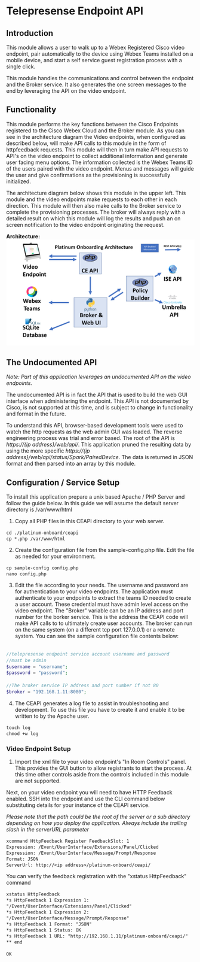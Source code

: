 # Telepresense Endpoint API

## Introduction

This module allows a user to walk up to a Webex Registered Cisco video endpoint, pair automatically
to the device using Webex Teams installed on a mobile device, and start a self service guest registration
process with a single click.  

This module handles the communications and control between the endpoint and the Broker service.  It also
generates the one screen messages to the end by leveraging the API on the video endpoint.

## Functionality

This module performs the key functions between the Cisco Endpoints registered to the Cisco Webex Cloud
and the Broker module.  As you can see in the architecture diagram the Video endpoints, when configured
as described below, will make API calls to this module in the form of httpfeedback requests.  This
module will then in turn make API requests to API's on the video endpoint to collect additional information
and generate user facing menu options.  The information collected is the Webex Teams ID of the users paired
with the video endpoint.  Menus and messages will guide the user and give confirmations as the provisioning
is successfully initialized.  

The architecture diagram below shows this module in the upper left.  This module and the video endpoints
make requests to each other in each direction.  This module will then also make calls to the Broker service
to complete the provisioning processes.  The broker will always reply with a detailed result on which this
module will log the results and push an on screen notification to the video endpoint originating the request.

**Architecture:**
![Architecture](img/architecture.png)

## The Undocumented API

*Note:  Part of this application leverages an undocumented API on the video endpoints.*

The undocumented API is in fact the API that is used to build the web GUI interface when administering
the endpoint.  This API is not documented by Cisco, is not supported at this time, and is subject to change
in functionality and format in the future.

To understand this API, browser-based development tools were used to watch the http requests as the
web admin GUI was loaded.  The reverse engineering process was trial and error based.  The root of the
API is *https://{ip address}/web/api/*.  This application pruned the resulting data by using the more
specific *https://{ip address}/web/api/status/Spark/PairedDevice*.  The data is returned in JSON format
and then parsed into an array by this module.

## Configuration / Service Setup

To install this application prepare a unix based Apache / PHP Server and follow the guide below.
In this guide we will assume the default server directory is /var/www/html

1. Copy all PHP files in this CEAPI directory to your web server.
```
cd ./platinum-onboard/ceapi
cp *.php /var/www/html
```
2. Create the configuration file from the sample-config.php file.  Edit the file
as needed for your environment.
```
cp sample-config config.php
nano config.php
```
3. Edit the file according to your needs.  The username and password are for authentication
to your video endpoints.  The application must authenticate to your endpoints to extract the
teams ID needed to create a user account.  These credential must have admin level access
on the video endpoint.
The "Broker" variable can be an IP address and port number for the borker service.  This is
the address the CEAPI code will make API calls to to ultimately create user accounts.
The broker can run on the same system (on a different tcp port 127.0.0.1) or a remote system.
You can see the sample configuration file contents below:

```php

//telepresense endpoint service account username and password
//must be admin
$username = "username";  
$password = "password";

//The broker service IP address and port number if not 80
$broker = "192.168.1.11:8080";
```
4. The CEAPI generates a log file to assist in troubleshooting and development. To
use this file you have to create it and enable it to be written to by the Apache user.

```
touch log
chmod +w log
```


### Video Endpoint Setup

1.  Import the xml file to your video endpoint's "In Room Controls" panel.  This
provides the GUI button to allow registrants to start the process.  At this time
other controls aside from the controls included in this module are not supported.


Next, on your video endpoint you will need to have HTTP Feedback enabled.  SSH into
the endpoint and use the CLI command below substituting details for your instance
of the CEAPI service.  

*Please note that the path could be the root of the server or a sub directory
depending on how you deploy the application.  Always include the trailing slash
in the serverURL parameter*

```
xcommand HttpFeedback Register FeedbackSlot: 1
Expression: /Event/UserInterface/Extensions/Panel/Clicked
Expression: /Event/UserInterface/Message/Prompt/Response
Format: JSON
ServerUrl: http://<ip address>/platinum-onboard/ceapi/
```

You can verify the feedback registration with the "xstatus HttpFeedback" command

```
xstatus HttpFeedback
*s HttpFeedback 1 Expression 1: "/Event/UserInterface/Extensions/Panel/Clicked"
*s HttpFeedback 1 Expression 2: "/Event/UserInterface/Message/Prompt/Response"
*s HttpFeedback 1 Format: "JSON"
*s HttpFeedback 1 Status: OK
*s HttpFeedback 1 URL: "http://192.168.1.11/platinum-onboard/ceapi/"
** end

OK
```

